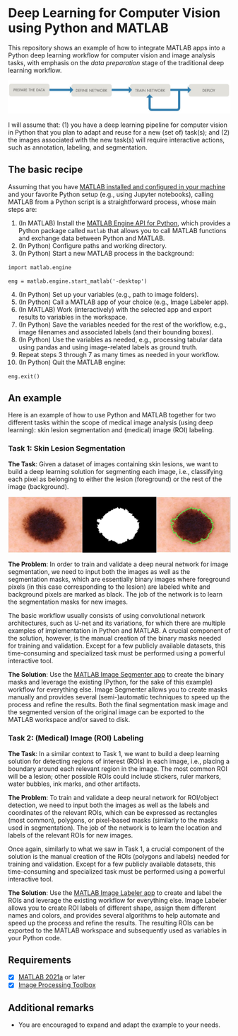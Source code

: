 # Deep Learning for Computer Vision using Python and MATLAB
This repository shows an example of how to integrate MATLAB apps into a Python deep learning workflow for computer vision and image analysis tasks, with emphasis on the *data preparation* stage of the traditional deep learning workflow.

![Basic deep learning workflow.](figs/Fig1.jpg)

I will assume that: (1) you have a deep learning pipeline for computer vision in Python that you plan to adapt and reuse for a new (set of) task(s); and (2) the images associated with the new task(s) will require interactive actions, such as annotation, labeling, and segmentation. 

## The basic recipe
Assuming that you have [MATLAB installed and configured in your machine](https://www.mathworks.com/products/get-matlab.html) and your favorite Python setup (e.g., using Jupyter notebooks), calling MATLAB from a Python script is a straightforward process, whose main steps are:

1.	(In MATLAB) Install the [MATLAB Engine API for Python](https://www.mathworks.com/help/matlab/matlab_external/get-started-with-matlab-engine-for-python.html), which provides a Python package called `matlab` that allows you to call MATLAB functions and exchange data between Python and MATLAB.
2.	(In Python) Configure paths and working directory. 
3.	(In Python) Start a new MATLAB process in the background:

`import matlab.engine`

`eng = matlab.engine.start_matlab('-desktop')`

4.	(In Python) Set up your variables (e.g., path to image folders).
5.	(In Python) Call a MATLAB app of your choice (e.g., Image Labeler app).
6.	(In MATLAB) Work (interactively) with the selected app and export results to variables in the workspace.
7.	(In Python) Save the variables needed for the rest of the workflow, e.g., image filenames and associated labels (and their bounding boxes).
8.	(In Python) Use the variables as needed, e.g., processing tabular data using pandas and using image-related labels as ground truth.
9.	Repeat steps 3 through 7 as many times as needed in your workflow.
10.	(In Python) Quit the MATLAB engine:

`eng.exit()`
## An example
Here is an example of how to use Python and MATLAB together for two different tasks within the scope of medical image analysis (using deep learning): skin lesion segmentation and (medical) image (ROI) labeling.
### Task 1: Skin Lesion Segmentation
**The Task**: Given a dataset of images containing skin lesions, we want to build a deep learning solution for segmenting each image, i.e., classifying each pixel as belonging to either the lesion (foreground) or the rest of the image (background). 

![Skin lesion segmentation: input image (left); binary segmentation mask (center); segmented image, with green contour outlining the lesion area (right).](figs/Fig2.jpg)

**The Problem**: In order to train and validate a deep neural network for image segmentation, we need to input both the images as well as the segmentation masks, which are essentially binary images where foreground pixels (in this case corresponding to the lesion) are labeled white and background pixels are marked as black. The job of the network is to learn the segmentation masks for new images.

The basic workflow usually consists of using convolutional network architectures, such as U-net and its variations, for which there are multiple examples of implementation in Python and MATLAB. A crucial component of the solution, however, is the manual creation of the binary masks needed for training and validation. Except for a few publicly available datasets, this time-consuming and specialized task must be performed using a powerful interactive tool. 

**The Solution**: Use the [MATLAB Image Segmenter app](https://www.mathworks.com/help/images/image-segmentation-using-the-image-segmenter-app.html) to create the binary masks and leverage the existing (Python, for the sake of this example) workflow for everything else. Image Segmenter allows you to create masks manually and provides several (semi-)automatic techniques to speed up the process and refine the results. Both the final segmentation mask image and the segmented version of the original image can be exported to the MATLAB workspace and/or saved to disk.


### Task 2: (Medical) Image (ROI) Labeling
**The Task**: In a similar context to Task 1, we want to build a deep learning solution for detecting regions of interest (ROIs) in each image, i.e., placing a boundary around each relevant region in the image. The most common ROI will be a lesion; other possible ROIs could include stickers, ruler markers, water bubbles, ink marks, and other artifacts.

**The Problem**: To train and validate a deep neural network for ROI/object detection, we need to input both the images as well as the labels and coordinates of the relevant ROIs, which can be expressed as rectangles (most common), polygons, or pixel-based masks (similarly to the masks used in segmentation). The job of the network is to learn the location and labels of the relevant ROIs for new images.

Once again, similarly to what we saw in Task 1, a crucial component of the solution is the manual creation of the ROIs (polygons and labels) needed for training and validation. Except for a few publicly available datasets, this time-consuming and specialized task must be performed using a powerful interactive tool. 

**The Solution**: Use the [MATLAB Image Labeler app](https://www.mathworks.com/help/vision/ug/get-started-with-the-image-labeler.html) to create and label the ROIs and leverage the existing workflow for everything else. Image Labeler allows you to create ROI labels of different shape, assign them different names and colors, and provides several algorithms to help automate and speed up the process and refine the results. The resulting ROIs can be exported to the MATLAB workspace and subsequently used as variables in your Python code.
## Requirements
- [X]  [MATLAB 2021a](https://www.mathworks.com/products/matlab.html) or later
- [X]  [Image Processing Toolbox](https://www.mathworks.com/products/image.html)
## Additional remarks

- You are encouraged to expand and adapt the example to your needs.
